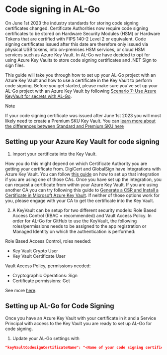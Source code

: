 # Code signing in AL-Go
On June 1st 2023 the industry standards for storing code signing certificates changed. Certificate Authorities now require code signing certificates to be stored on Hardware Security Modules (HSM) or Hardware Tokens that are certified with FIPS 140-2 Level 2 or equivalent. Code signing certificates issued after this date are therefore only issued via physical USB tokens, into on-premises HSM services, or cloud HSM services such as Azure Key Vault. In AL-Go we have decided to opt for using Azure Key Vaults to store code signing certificates and .NET Sign to sign files. 

This guide will take you through how to set up your AL-Go project with an Azure Key Vault and how to use a certificate in the Key Vault to perform code signing. Before you get started, please make sure you've set up your AL-Go project with an Azure Key Vault by following [Scenario 7: Use Azure KeyVault for secrets with AL-Go](./UseAzureKeyVault.md). 

> [!NOTE]
> If your code signing certificate was issued after June 1st 2023 you will most likely need to create a Premium SKU Key Vault. You can [learn more about the differences between Standard and Premium SKU here](https://azure.microsoft.com/en-us/pricing/details/key-vault/)

## Setting up your Azure Key Vault for code signing
1. Import your certificate into the Key Vault. 

How you do this might depend on which Certificate Authority you are getting your certificate from. DigiCert and GlobalSign have integrations with Azure Key Vault. You can follow [this guide](https://learn.microsoft.com/en-us/azure/key-vault/certificates/how-to-integrate-certificate-authority) on how to set up that integration if you are using one of those CAs. Once you have set up the integration, you can request a certificate from within your Azure Key Vault. If you are using another CA you can try following this guide to [Generate a CSR and Install a Certificate in Microsoft Azure Key Vault](https://www.ssl.com/how-to/generate-csr-install-certificate-microsoft-azure-key-vault/). If neither of those options work for you, please engage with your CA to get the certificate into the Key Vault.

2. A KeyVault can be setup for two different security models: Role Based Access Control (RBAC = recommended) and Vault Access Policy. In order for AL-Go for GitHub to use the KeyVault, the following roles/permissions needs to be assigned to the app registration or Managed Identity on which the authentication is performed:

Role Based Access Control, roles needed:
- Key Vault Crypto User
- Key Vault Certificate User

Vault Access Policy, permissions needed:
- Cryptographic Operations: Sign
- Certificate permissions: Get

See more [here](https://aka.ms/algosecrets#azure_credentials).

## Setting up AL-Go for Code Signing
Once you have an Azure Key Vault with your certificate in it and a Service Principal with access to the Key Vault you are ready to set up AL-Go for code signing.

1. Update your AL-Go settings with
```json
"keyVaultCodesignCertificateName": "<Name of your code signing certificate>"
```
